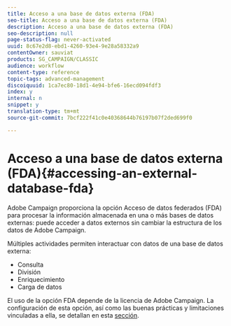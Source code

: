 ```yaml
---
title: Acceso a una base de datos externa (FDA)
seo-title: Acceso a una base de datos externa (FDA)
description: Acceso a una base de datos externa (FDA)
seo-description: null
page-status-flag: never-activated
uuid: 8c67e2d8-ebd1-4260-93e4-9e28a58332a9
contentOwner: sauviat
products: SG_CAMPAIGN/CLASSIC
audience: workflow
content-type: reference
topic-tags: advanced-management
discoiquuid: 1ca7ec80-18d1-4e94-bfe6-16ecd094fdf3
index: y
internal: n
snippet: y
translation-type: tm+mt
source-git-commit: 7bcf222f41c0e40368644b76197b07f2ded699f0

---
```



# Acceso a una base de datos externa (FDA){#accessing-an-external-database-fda}

Adobe Campaign proporciona la opción Acceso de datos federados (FDA) para procesar la información almacenada en una o más bases de datos externas: puede acceder a datos externos sin cambiar la estructura de los datos de Adobe Campaign.

Múltiples actividades permiten interactuar con datos de una base de datos externa:

* Consulta
* División
* Enriquecimiento
* Carga de datos

El uso de la opción FDA depende de la licencia de Adobe Campaign. La configuración de esta opción, así como las buenas prácticas y limitaciones vinculadas a ella, se detallan en esta [sección](../../platform/using/about-fda.md).
